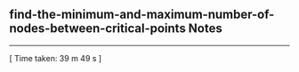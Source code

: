 <h2>find-the-minimum-and-maximum-number-of-nodes-between-critical-points Notes</h2><hr>[ Time taken: 39 m 49 s ]